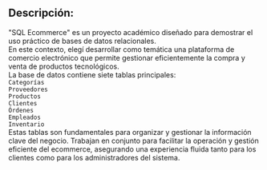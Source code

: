 ## Descripción:

"SQL Ecommerce" es un proyecto académico diseñado para demostrar el uso práctico de bases de datos relacionales. <br>
En este contexto, elegí desarrollar como temática una plataforma de comercio electrónico que permite gestionar eficientemente la compra y venta de productos tecnológicos. <br>
La base de datos contiene siete tablas principales: <br>
`Categorías` <br>
`Proveedores` <br>
`Productos` <br>
`Clientes` <br>
`Órdenes` <br>
`Empleados` <br>
`Inventario` <br>
Estas tablas son fundamentales para organizar y gestionar la información clave del negocio. Trabajan en conjunto para facilitar la operación y gestión eficiente del ecommerce, asegurando una experiencia fluida tanto para los clientes como para los administradores del sistema.